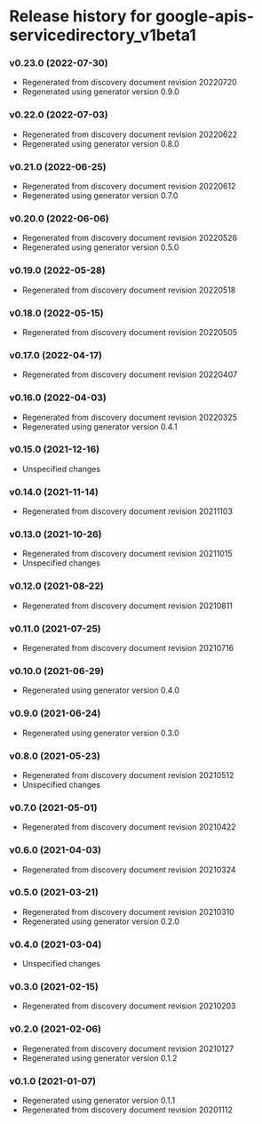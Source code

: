 # Release history for google-apis-servicedirectory_v1beta1

### v0.23.0 (2022-07-30)

* Regenerated from discovery document revision 20220720
* Regenerated using generator version 0.9.0

### v0.22.0 (2022-07-03)

* Regenerated from discovery document revision 20220622
* Regenerated using generator version 0.8.0

### v0.21.0 (2022-06-25)

* Regenerated from discovery document revision 20220612
* Regenerated using generator version 0.7.0

### v0.20.0 (2022-06-06)

* Regenerated from discovery document revision 20220526
* Regenerated using generator version 0.5.0

### v0.19.0 (2022-05-28)

* Regenerated from discovery document revision 20220518

### v0.18.0 (2022-05-15)

* Regenerated from discovery document revision 20220505

### v0.17.0 (2022-04-17)

* Regenerated from discovery document revision 20220407

### v0.16.0 (2022-04-03)

* Regenerated from discovery document revision 20220325
* Regenerated using generator version 0.4.1

### v0.15.0 (2021-12-16)

* Unspecified changes

### v0.14.0 (2021-11-14)

* Regenerated from discovery document revision 20211103

### v0.13.0 (2021-10-26)

* Regenerated from discovery document revision 20211015
* Unspecified changes

### v0.12.0 (2021-08-22)

* Regenerated from discovery document revision 20210811

### v0.11.0 (2021-07-25)

* Regenerated from discovery document revision 20210716

### v0.10.0 (2021-06-29)

* Regenerated using generator version 0.4.0

### v0.9.0 (2021-06-24)

* Regenerated using generator version 0.3.0

### v0.8.0 (2021-05-23)

* Regenerated from discovery document revision 20210512
* Unspecified changes

### v0.7.0 (2021-05-01)

* Regenerated from discovery document revision 20210422

### v0.6.0 (2021-04-03)

* Regenerated from discovery document revision 20210324

### v0.5.0 (2021-03-21)

* Regenerated from discovery document revision 20210310
* Regenerated using generator version 0.2.0

### v0.4.0 (2021-03-04)

* Unspecified changes

### v0.3.0 (2021-02-15)

* Regenerated from discovery document revision 20210203

### v0.2.0 (2021-02-06)

* Regenerated from discovery document revision 20210127
* Regenerated using generator version 0.1.2

### v0.1.0 (2021-01-07)

* Regenerated using generator version 0.1.1
* Regenerated from discovery document revision 20201112

